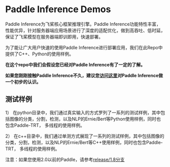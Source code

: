 # Paddle Inference Demos



Paddle Inference为飞桨核心框架推理引擎。Paddle Inference功能特性丰富，性能优异，针对服务器端应用场景进行了深度的适配优化，做到高吞吐、低时延，保证了飞桨模型在服务器端即训即用，快速部署。


为了能让广大用户快速的使用Paddle Inference进行部署应用，我们在此Repo中提供了C++、Python的使用样例。


**在这个repo中我们会假设您已经对Paddle Inference有了一定的了解。**

**如果您刚刚接触Paddle Inference不久，建议您[访问这里](https://www.paddlepaddle.org.cn/inference/master/guides/introduction/index_intro.html)对Paddle Inference做一个初步的认识。**


## 测试样例

1） 在python目录中，我们通过真实输入的方式罗列了一系列的测试样例，其中包括图像的分类，分割，检测，以及NLP的Ernie/Bert等Python使用样例，同时也包含Paddle-TRT， 多线程的使用样例。

2） 在c++目录中，我们通过单测方式展现了一系列的测试样例，其中包括图像的分类，分割，检测，以及NLP的Ernie/Bert等C++使用样例，同时也包含Paddle-TRT， 多线程的使用样例。

注意：如果您使用2.0以前的Paddle，请参考[release/1.8分支](https://github.com/PaddlePaddle/Paddle-Inference-Demo/tree/release/1.8)


